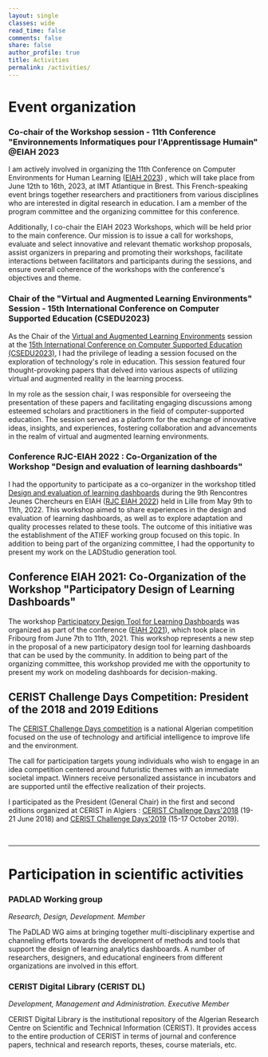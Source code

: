 ```yaml
---
layout: single
classes: wide
read_time: false
comments: false
share: false
author_profile: true
title: Activities
permalink: /activities/
---
```


# Event organization
### Co-chair of the Workshop session -  11th Conference "Environnements Informatiques pour l'Apprentissage Humain"  @EIAH 2023
I am actively involved in organizing the 11th Conference on Computer Environments for Human Learning ([EIAH 2023](https://eiah2023.sciencesconf.org)) , which will take place from June 12th to 16th, 2023, at IMT Atlantique in Brest. This French-speaking event brings together researchers and practitioners from various disciplines who are interested in digital research in education. I am a member of the program committee and the organizing committee for this conference.

Additionally, I co-chair the EIAH 2023 Workshops, which will be held prior to the main conference. Our mission is to issue a call for workshops, evaluate and select innovative and relevant thematic workshop proposals, assist organizers in preparing and promoting their workshops, facilitate interactions between facilitators and participants during the sessions, and ensure overall coherence of the workshops with the conference's objectives and theme.


### Chair of the "Virtual and Augmented Learning Environments" Session - 15th International Conference on Computer Supported Education (CSEDU2023)

As the Chair of the [Virtual and Augmented Learning Environments](https://www.insticc.org/node/TechnicalProgram/csedu/2023/session/P21938) session at the [15th International Conference on Computer Supported Education (CSEDU2023)](https://csedu.scitevents.org/?y=2023), I had the privilege of leading a session focused on the exploration of technology's role in education. This session featured four thought-provoking papers that delved into various aspects of utilizing virtual and augmented reality in the learning process.

In my role as the session chair, I was responsible for overseeing the presentation of these papers and facilitating engaging discussions among esteemed scholars and practitioners in the field of computer-supported education. The session served as a platform for the exchange of innovative ideas, insights, and experiences, fostering collaboration and advancements in the realm of virtual and augmented learning environments.


### Conference RJC-EIAH 2022 : Co-Organization of the Workshop "Design and evaluation of learning dashboards" 
I had the opportunity to participate as a co-organizer in the workshop titled [Design and evaluation of learning dashboards](https://padlad.github.io/RJC-EIAH2022/) during the 9th Rencontres Jeunes Chercheurs en EIAH ([RJC EIAH 2022](https://rjc-eiah-2022.univ-lille.fr/)) held in Lille from May 9th to 11th, 2022. This workshop aimed to share experiences in the design and evaluation of learning dashboards, as well as to explore adaptation and quality processes related to these tools. The outcome of this initiative was the establishment of the ATIEF working group focused on this topic.
In addition to being part of the organizing committee, I had the opportunity to present my work on the LADStudio generation tool.

## Conference EIAH 2021: Co-Organization of the Workshop "Participatory Design of Learning Dashboards"
The workshop [Participatory Design Tool for Learning Dashboards](https://padlad.github.io/EIAH2021/)  was organized as part of the conference ([EIAH 2021](https://blog.hepfr.ch/eiah2021/)), which took place in Fribourg from June 7th to 11th, 2021. This workshop represents a new step in the proposal of a new participatory design tool for learning dashboards that can be used by the community. In addition to being part of the organizing committee, this workshop provided me with the opportunity to present my work on modeling dashboards for decision-making.


## CERIST Challenge Days Competition: President of the 2018 and 2019 Editions
The [CERIST Challenge Days competition](http://challenge.cerist.dz/) is a national Algerian competition focused on the use of technology and artificial intelligence to improve life and the environment.

The call for participation targets young individuals who wish to engage in an idea competition centered around futuristic themes with an immediate societal impact. Winners receive personalized assistance in incubators and are supported until the effective realization of their projects.

I participated as the President (General Chair) in the first and second editions organized at CERIST in Algiers : [CERIST Challenge Days'2018](http://challenge.cerist.dz/2018/) (19-21 June 2018) and [CERIST Challenge Days'2019](http://challenge.cerist.dz/2019/) (15-17 October 2019).

<br/>
<hr/>

# Participation in scientific activities
### PADLAD Working group
*Research, Design, Development. Member*

The PaDLAD WG aims at bringing together multi-disciplinary expertise and channeling efforts towards the development of methods and tools that support the design of learning analytics dashboards. A number of researchers, designers, and educational engineers from different organizations are involved in this effort. 

### CERIST Digital Library (CERIST DL)
*Development, Management and Administration. Executive Member*

CERIST Digital Library is the institutional repository of the Algerian Research Centre on Scientific and Technical Information (CERIST). It provides access to the entire production of CERIST in terms of journal and conference papers, technical and research reports, theses, course materials, etc.
